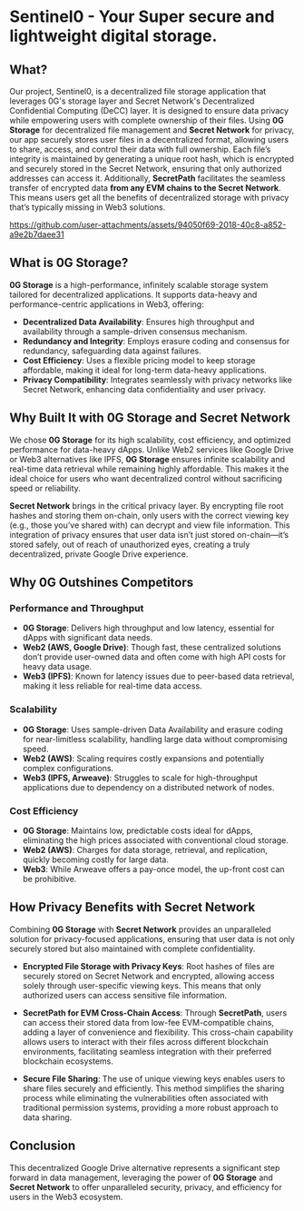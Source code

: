 # Sentinel0 - Your Super secure and lightweight digital storage.

## What?

Our project, Sentinel0, is a decentralized file storage application that leverages 0G's storage layer and Secret Network's Decentralized Confidential Computing (DeCC) layer. It is designed to ensure data privacy while empowering users with complete ownership of their files. Using **0G Storage** for decentralized file management and **Secret Network** for privacy, our app securely stores user files in a decentralized format, allowing users to share, access, and control their data with full ownership. Each file’s integrity is maintained by generating a unique root hash, which is encrypted and securely stored in the Secret Network, ensuring that only authorized addresses can access it. Additionally, **SecretPath** facilitates the seamless transfer of encrypted data **from any EVM chains to the Secret Network**. This means users get all the benefits of decentralized storage with privacy that’s typically missing in Web3 solutions.


https://github.com/user-attachments/assets/94050f69-2018-40c8-a852-a9e2b7daee31

## What is 0G Storage?

**0G Storage** is a high-performance, infinitely scalable storage system tailored for decentralized applications. It supports data-heavy and performance-centric applications in Web3, offering:

- **Decentralized Data Availability**: Ensures high throughput and availability through a sample-driven consensus mechanism.
- **Redundancy and Integrity**: Employs erasure coding and consensus for redundancy, safeguarding data against failures.
- **Cost Efficiency**: Uses a flexible pricing model to keep storage affordable, making it ideal for long-term data-heavy applications.
- **Privacy Compatibility**: Integrates seamlessly with privacy networks like Secret Network, enhancing data confidentiality and user privacy.


## Why Built It with 0G Storage and Secret Network 

We chose **0G Storage** for its high scalability, cost efficiency, and optimized performance for data-heavy dApps. Unlike Web2 services like Google Drive or Web3 alternatives like IPFS, **0G Storage** ensures infinite scalability and real-time data retrieval while remaining highly affordable. This makes it the ideal choice for users who want decentralized control without sacrificing speed or reliability.

**Secret Network** brings in the critical privacy layer. By encrypting file root hashes and storing them on-chain, only users with the correct viewing key (e.g., those you’ve shared with) can decrypt and view file information. This integration of privacy ensures that user data isn’t just stored on-chain—it’s stored safely, out of reach of unauthorized eyes, creating a truly decentralized, private Google Drive experience.


## Why 0G Outshines Competitors

### Performance and Throughput
- **0G Storage**: Delivers high throughput and low latency, essential for dApps with significant data needs.
- **Web2 (AWS, Google Drive)**: Though fast, these centralized solutions don’t provide user-owned data and often come with high API costs for heavy data usage.
- **Web3 (IPFS)**: Known for latency issues due to peer-based data retrieval, making it less reliable for real-time data access.

### Scalability
- **0G Storage**: Uses sample-driven Data Availability and erasure coding for near-limitless scalability, handling large data without compromising speed.
- **Web2 (AWS)**: Scaling requires costly expansions and potentially complex configurations.
- **Web3 (IPFS, Arweave)**: Struggles to scale for high-throughput applications due to dependency on a distributed network of nodes.

### Cost Efficiency
- **0G Storage**: Maintains low, predictable costs ideal for dApps, eliminating the high prices associated with conventional cloud storage.
- **Web2 (AWS)**: Charges for data storage, retrieval, and replication, quickly becoming costly for large data.
- **Web3**: While Arweave offers a pay-once model, the up-front cost can be prohibitive.

## How Privacy Benefits with Secret Network

Combining **0G Storage** with **Secret Network** provides an unparalleled solution for privacy-focused applications, ensuring that user data is not only securely stored but also maintained with complete confidentiality.

- **Encrypted File Storage with Privacy Keys**: Root hashes of files are securely stored on Secret Network and encrypted, allowing access solely through user-specific viewing keys. This means that only authorized users can access sensitive file information.

- **SecretPath for EVM Cross-Chain Access**: Through **SecretPath**, users can access their stored data from low-fee EVM-compatible chains, adding a layer of convenience and flexibility. This cross-chain capability allows users to interact with their files across different blockchain environments, facilitating seamless integration with their preferred blockchain ecosystems.

- **Secure File Sharing**: The use of unique viewing keys enables users to share files securely and efficiently. This method simplifies the sharing process while eliminating the vulnerabilities often associated with traditional permission systems, providing a more robust approach to data sharing.

## Conclusion

This decentralized Google Drive alternative represents a significant step forward in data management, leveraging the power of **0G Storage** and **Secret Network** to offer unparalleled security, privacy, and efficiency for users in the Web3 ecosystem.

